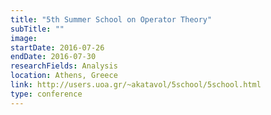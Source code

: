 ```yaml
---
title: "5th Summer School on Operator Theory"
subTitle: ""
image:
startDate: 2016-07-26
endDate: 2016-07-30
researchFields: Analysis
location: Athens, Greece
link: http://users.uoa.gr/~akatavol/5school/5school.html
type: conference
---
```

